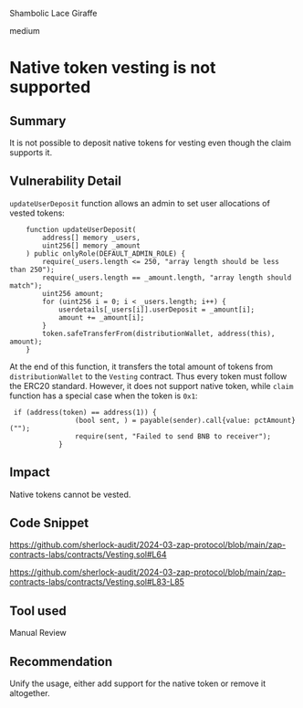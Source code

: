 Shambolic Lace Giraffe

medium

# Native token vesting is not supported

## Summary

It is not possible to deposit native tokens for vesting even though the claim supports it.

## Vulnerability Detail

`updateUserDeposit` function allows an admin to set user allocations of vested tokens:

```solidity
    function updateUserDeposit(
        address[] memory _users,
        uint256[] memory _amount
    ) public onlyRole(DEFAULT_ADMIN_ROLE) {
        require(_users.length <= 250, "array length should be less than 250");
        require(_users.length == _amount.length, "array length should match");
        uint256 amount;
        for (uint256 i = 0; i < _users.length; i++) {
            userdetails[_users[i]].userDeposit = _amount[i];
            amount += _amount[i];
        }
        token.safeTransferFrom(distributionWallet, address(this), amount);
    }
```
At the end of this function, it transfers the total amount of tokens from `distributionWallet` to the `Vesting` contract. Thus every token must follow the ERC20 standard. However, it does not support native token, while `claim` function has a special case when the token is `0x1`:
```solidity
 if (address(token) == address(1)) {
                (bool sent, ) = payable(sender).call{value: pctAmount}("");
                require(sent, "Failed to send BNB to receiver");
            }
```

## Impact

Native tokens cannot be vested.

## Code Snippet

https://github.com/sherlock-audit/2024-03-zap-protocol/blob/main/zap-contracts-labs/contracts/Vesting.sol#L64

https://github.com/sherlock-audit/2024-03-zap-protocol/blob/main/zap-contracts-labs/contracts/Vesting.sol#L83-L85

## Tool used

Manual Review

## Recommendation

Unify the usage, either add support for the native token or remove it altogether.
